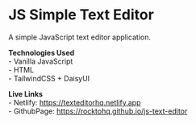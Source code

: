 # JS Simple Text Editor
A simple JavaScript text editor application.  

__Technologies Used__  
    - Vanilla JavaScript  
    - HTML  
    - TailwindCSS + DaisyUI  

__Live Links__  
    - Netlify:   https://texteditorhq.netlify.app  
    - GithubPage:  https://rocktohq.github.io/js-text-editor